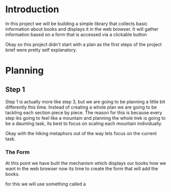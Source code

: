 # Introduction

In this project we will be building a simple library that collects basic information about books and displays it in the web browser. It will gather information based on a form that is accessed via a clickable button 

Okay so this project didn't start with a plan as the first steps of the project brief were pretty self explanatory.

# Planning

## Step 1

Step 1 is actually more like step 3, but we are going to be planning a little bit differently this time. Instead of creating a whole plan we are going to be tackling each section piece by piece. The reason for this is because every step iks going to feel like a mountain and planning the whole trek is going to be a daunting task, its best to focus on scaling each mountain individually.

Okay with the hiking metaphors out of the way lets focus on the current task.

### The Form

At this point we have built the mechanism which displays our books how we want in the web browser now its time to create the form that will add the books.

for this we will use something called a <dialog> this will contain a form that will be triggered when the button is pressed.

I have never made one of these personally so it will be best just to dive in a get moving.

Although I haven't use <dialog> I have made forms so my first job will be to create the form and get that working smoothly before making it a pop up feature.

The form needs the following inputs

- Title (textbox)
- Author (textbox)
- page count (numbers)
- description (textarea)
- read (checkbox)
- image (file upload)

For now i will get to work on this and when I reach a hurdle I will be back to plan some more.

